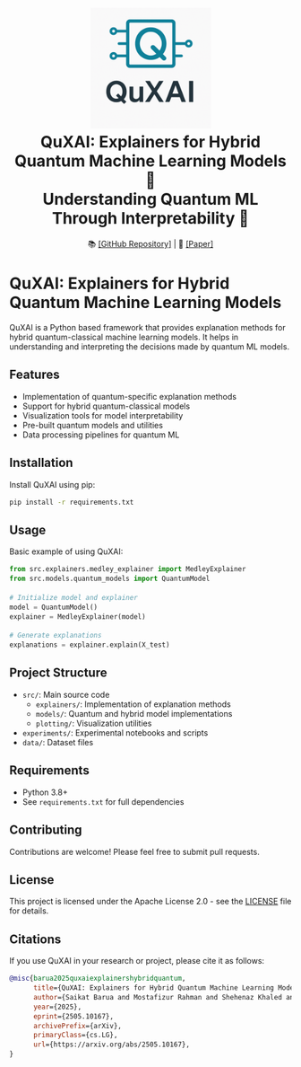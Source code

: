 <h1 align="center">
  <a href="https://github.com/GitsSaikat/QuXAI">
    <img src="logo.png" width="215" /></a><br>
  <b>QuXAI: Explainers for Hybrid Quantum Machine Learning Models 🔮</b><br>
  <b>Understanding Quantum ML Through Interpretability 🧬</b><br>
</h1>

<p align="center">
  📚 <a href="https://github.com/GitsSaikat/QuXAI">[GitHub Repository]</a> |
  📝 <a href="https://arxiv.org/abs/2505.10167">[Paper]</a>
</p>


# QuXAI: Explainers for Hybrid Quantum Machine Learning Models

QuXAI is a Python based framework that provides explanation methods for hybrid quantum-classical machine learning models. It helps in understanding and interpreting the decisions made by quantum ML models.

## Features

- Implementation of quantum-specific explanation methods
- Support for hybrid quantum-classical models
- Visualization tools for model interpretability
- Pre-built quantum models and utilities
- Data processing pipelines for quantum ML

## Installation

Install QuXAI using pip:

```bash
pip install -r requirements.txt
```

## Usage

Basic example of using QuXAI:

```python
from src.explainers.medley_explainer import MedleyExplainer
from src.models.quantum_models import QuantumModel

# Initialize model and explainer
model = QuantumModel()
explainer = MedleyExplainer(model)

# Generate explanations
explanations = explainer.explain(X_test)
```

## Project Structure

- `src/`: Main source code
  - `explainers/`: Implementation of explanation methods
  - `models/`: Quantum and hybrid model implementations
  - `plotting/`: Visualization utilities
- `experiments/`: Experimental notebooks and scripts
- `data/`: Dataset files

## Requirements

- Python 3.8+
- See `requirements.txt` for full dependencies

## Contributing

Contributions are welcome! Please feel free to submit pull requests.

## License

This project is licensed under the Apache License 2.0 - see the [LICENSE](LICENSE) file for details.

## Citations

If you use QuXAI in your research or project, please cite it as follows:

```bibtex
@misc{barua2025quxaiexplainershybridquantum,
      title={QuXAI: Explainers for Hybrid Quantum Machine Learning Models}, 
      author={Saikat Barua and Mostafizur Rahman and Shehenaz Khaled and Md Jafor Sadek and Rafiul Islam and Shahnewaz Siddique},
      year={2025},
      eprint={2505.10167},
      archivePrefix={arXiv},
      primaryClass={cs.LG},
      url={https://arxiv.org/abs/2505.10167}, 
}
```
